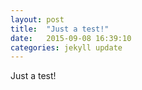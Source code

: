 ```yaml
---
layout: post
title:  "Just a test!"
date:   2015-09-08 16:39:10
categories: jekyll update
---
```

Just a test!
